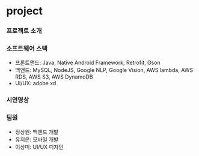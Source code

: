 # project

### 프로젝트 소개

### 소프트웨어 스택
- 프론트앤드: Java, Native Android Framework, Retrofit, Gson
- 백앤드: MySQL, NodeJS, Google NLP, Google Vision, AWS lambda, AWS RDS, AWS S3, AWS DynamoDB
- UI/UX: adobe xd

### 시연영상

### 팀원 
- 정상원: 백앤드 개발
- 유지은: 모바일 개발
- 이상미: UI/UX 디자인
